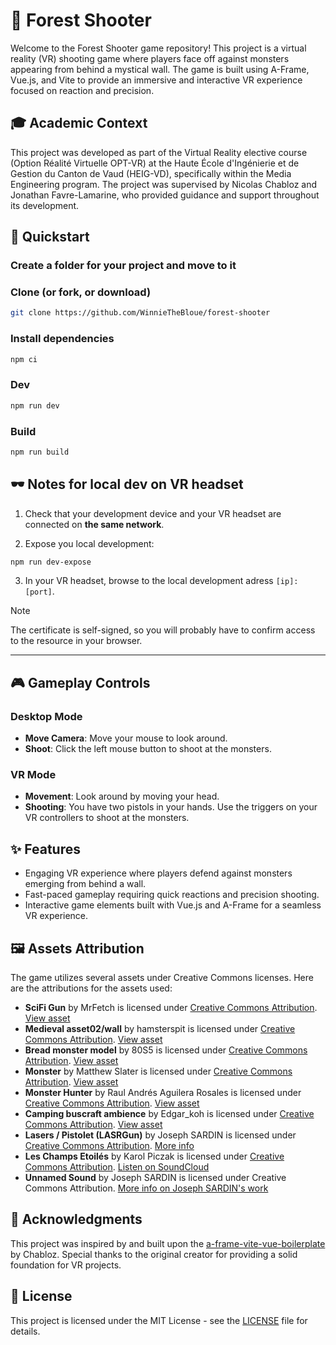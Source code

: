 # 🌲 Forest Shooter

Welcome to the Forest Shooter game repository! This project is a virtual reality (VR) shooting game where players face off against monsters appearing from behind a mystical wall. The game is built using A-Frame, Vue.js, and Vite to provide an immersive and interactive VR experience focused on reaction and precision.

## 🎓 Academic Context

This project was developed as part of the Virtual Reality elective course (Option Réalité Virtuelle OPT-VR) at the Haute École d'Ingénierie et de Gestion du Canton de Vaud (HEIG-VD), specifically within the Media Engineering program. The project was supervised by Nicolas Chabloz and Jonathan Favre-Lamarine, who provided guidance and support throughout its development.

## 🚀 Quickstart

### Create a folder for your project and move to it

### Clone (or fork, or download)

```sh
git clone https://github.com/WinnieTheBloue/forest-shooter
```

### Install dependencies

```sh
npm ci
```

### Dev

```sh
npm run dev
```

### Build

```sh
npm run build
```

## 🕶️ Notes for local dev on VR headset

1. Check that your development device and your VR headset are connected on **the same network**.

2. Expose you local development:

```sh
npm run dev-expose
```

3. In your VR headset, browse to the local development adress `[ip]:[port]`.

> [!NOTE]
> The certificate is self-signed, so you will probably have to confirm access to the resource in your browser.

---

## 🎮 Gameplay Controls

### Desktop Mode

- **Move Camera**: Move your mouse to look around.
- **Shoot**: Click the left mouse button to shoot at the monsters.

### VR Mode

- **Movement**: Look around by moving your head.
- **Shooting**: You have two pistols in your hands. Use the triggers on your VR controllers to shoot at the monsters.

## ✨ Features

- Engaging VR experience where players defend against monsters emerging from behind a wall.
- Fast-paced gameplay requiring quick reactions and precision shooting.
- Interactive game elements built with Vue.js and A-Frame for a seamless VR experience.

## 🖼️ Assets Attribution

The game utilizes several assets under Creative Commons licenses. Here are the attributions for the assets used:

- **SciFi Gun** by MrFetch is licensed under [Creative Commons Attribution](http://creativecommons.org/licenses/by/4.0/). [View asset](https://skfb.ly/DHNN)
- **Medieval asset02/wall** by hamsterspit is licensed under [Creative Commons Attribution](http://creativecommons.org/licenses/by/4.0/). [View asset](https://skfb.ly/69JQZ)
- **Bread monster model** by 80S5 is licensed under [Creative Commons Attribution](http://creativecommons.org/licenses/by/4.0/). [View asset](https://skfb.ly/oIGvY)
- **Monster** by Matthew Slater is licensed under [Creative Commons Attribution](http://creativecommons.org/licenses/by/4.0/). [View asset](https://skfb.ly/oruOv)
- **Monster Hunter** by Raul Andrés Aguilera Rosales is licensed under [Creative Commons Attribution](http://creativecommons.org/licenses/by/4.0/). [View asset](https://skfb.ly/69qv6)
- **Camping buscraft ambience** by Edgar_koh is licensed under [Creative Commons Attribution](http://creativecommons.org/licenses/by/4.0/). [View asset](https://skfb.ly/6V9Ru)
- **Lasers / Pistolet (LASRGun)** by Joseph SARDIN is licensed under [Creative Commons Attribution](https://creativecommons.org/licenses/by/3.0/deed.fr). [More info](https://www.libertivi.com/lelabodubruiteur_124)
- **Les Champs Etoilés** by Karol Piczak is licensed under [Creative Commons Attribution](https://creativecommons.org/licenses/by/3.0/deed.fr). [Listen on SoundCloud](https://soundcloud.com/karol-piczak)
- **Unnamed Sound** by Joseph SARDIN is licensed under Creative Commons Attribution. [More info on Joseph SARDIN's work](https://www.libertivi.com/lelabodubruiteur_124)


## 🙏 Acknowledgments

This project was inspired by and built upon the [a-frame-vite-vue-boilerplate](https://github.com/Chabloz/a-frame-vite-vue-boilerplate) by Chabloz. Special thanks to the original creator for providing a solid foundation for VR projects.

## 📝 License

This project is licensed under the MIT License - see the [LICENSE](LICENSE) file for details.
